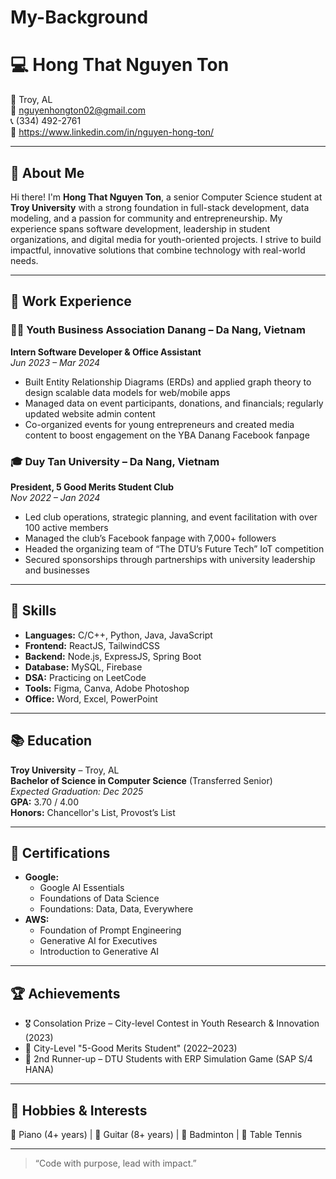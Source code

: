 # My-Background
# 💻 Hong That Nguyen Ton

📍 Troy, AL  
📧 nguyenhongton02@gmail.com  
📞 (334) 492-2761  
🔗 https://www.linkedin.com/in/nguyen-hong-ton/

---

## 👋 About Me

Hi there! I'm **Hong That Nguyen Ton**, a senior Computer Science student at **Troy University** with a strong foundation in full-stack development, data modeling, and a passion for community and entrepreneurship. My experience spans software development, leadership in student organizations, and digital media for youth-oriented projects. I strive to build impactful, innovative solutions that combine technology with real-world needs.

---

## 💼 Work Experience

### 🧑‍💻 Youth Business Association Danang – Da Nang, Vietnam  
**Intern Software Developer & Office Assistant**  
*Jun 2023 – Mar 2024*  
- Built Entity Relationship Diagrams (ERDs) and applied graph theory to design scalable data models for web/mobile apps  
- Managed data on event participants, donations, and financials; regularly updated website admin content  
- Co-organized events for young entrepreneurs and created media content to boost engagement on the YBA Danang Facebook fanpage

### 🎓 Duy Tan University – Da Nang, Vietnam  
**President, 5 Good Merits Student Club**  
*Nov 2022 – Jan 2024*  
- Led club operations, strategic planning, and event facilitation with over 100 active members  
- Managed the club’s Facebook fanpage with 7,000+ followers  
- Headed the organizing team of “The DTU’s Future Tech” IoT competition  
- Secured sponsorships through partnerships with university leadership and businesses

---

## 🧠 Skills

- **Languages:** C/C++, Python, Java, JavaScript  
- **Frontend:** ReactJS, TailwindCSS  
- **Backend:** Node.js, ExpressJS, Spring Boot  
- **Database:** MySQL, Firebase  
- **DSA:** Practicing on LeetCode  
- **Tools:** Figma, Canva, Adobe Photoshop  
- **Office:** Word, Excel, PowerPoint  

---

## 📚 Education

**Troy University** – Troy, AL  
**Bachelor of Science in Computer Science** (Transferred Senior)  
*Expected Graduation: Dec 2025*  
**GPA:** 3.70 / 4.00  
**Honors:** Chancellor's List, Provost’s List  

---

## 📜 Certifications

- **Google:**  
  - Google AI Essentials  
  - Foundations of Data Science  
  - Foundations: Data, Data, Everywhere  
- **AWS:**  
  - Foundation of Prompt Engineering  
  - Generative AI for Executives  
  - Introduction to Generative AI  

---

## 🏆 Achievements

- 🎖 Consolation Prize – City-level Contest in Youth Research & Innovation (2023)  
- 🏅 City-Level "5-Good Merits Student" (2022–2023)  
- 🥉 2nd Runner-up – DTU Students with ERP Simulation Game (SAP S/4 HANA)

---

## 🎵 Hobbies & Interests

🎹 Piano (4+ years) | 🎸 Guitar (8+ years) | 🏸 Badminton | 🏓 Table Tennis  

---

> “Code with purpose, lead with impact.”


